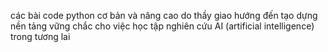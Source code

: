 các bài code python cơ bản và nâng cao do thầy giao hướng đến tạo dựng nền tảng vững chắc cho việc học tập nghiên cứu AI (artificial intelligence) trong tương lai
